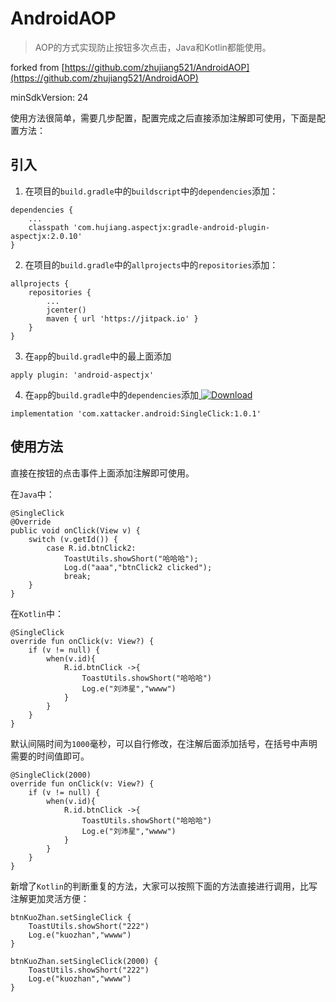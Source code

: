 # AndroidAOP

> AOP的方式实现防止按钮多次点击，Java和Kotlin都能使用。<br>

forked from [https://github.com/zhujiang521/AndroidAOP](https://github.com/zhujiang521/AndroidAOP) 

minSdkVersion: 24

使用方法很简单，需要几步配置，配置完成之后直接添加注解即可使用，下面是配置方法：

## 引入

1. 在项目的`build.gradle`中的`buildscript`中的`dependencies`添加：

```
dependencies {
    ...
    classpath 'com.hujiang.aspectjx:gradle-android-plugin-aspectjx:2.0.10'
}
```

2. 在项目的`build.gradle`中的`allprojects`中的`repositories`添加：

```
allprojects {
    repositories {
        ...
        jcenter()
        maven { url 'https://jitpack.io' }
    }
}
```

3. 在`app`的`build.gradle`中的最上面添加

```
apply plugin: 'android-aspectjx'
```

4. 在`app`的`build.gradle`中的`dependencies`添加[ ![Download](https://api.bintray.com/packages/xattacker/maven/SingleClick/images/download.svg?version=1.0.1) ](https://bintray.com/xattacker/maven/SingleClick/1.0.1/link)

```
implementation 'com.xattacker.android:SingleClick:1.0.1'
```

## 使用方法

直接在按钮的点击事件上面添加注解即可使用。

在`Java`中：

```
@SingleClick
@Override
public void onClick(View v) {
    switch (v.getId()) {
        case R.id.btnClick2:
            ToastUtils.showShort("哈哈哈");
            Log.d("aaa","btnClick2 clicked");
            break;
    }
}
```

在`Kotlin`中：

```
@SingleClick
override fun onClick(v: View?) {
    if (v != null) {
        when(v.id){
            R.id.btnClick ->{
                ToastUtils.showShort("哈哈哈")
                Log.e("刘沛星","wwww")
            }
        }
    }
}
```

默认间隔时间为`1000`毫秒，可以自行修改，在注解后面添加括号，在括号中声明需要的时间值即可。

```
@SingleClick(2000)
override fun onClick(v: View?) {
    if (v != null) {
        when(v.id){
            R.id.btnClick ->{
                ToastUtils.showShort("哈哈哈")
                Log.e("刘沛星","wwww")
            }
        }
    }
}
```


新增了`Kotlin`的判断重复的方法，大家可以按照下面的方法直接进行调用，比写注解更加灵活方便：

```
btnKuoZhan.setSingleClick {
    ToastUtils.showShort("222")
    Log.e("kuozhan","wwww")
}

btnKuoZhan.setSingleClick(2000) {
    ToastUtils.showShort("222")
    Log.e("kuozhan","wwww")
}
```
